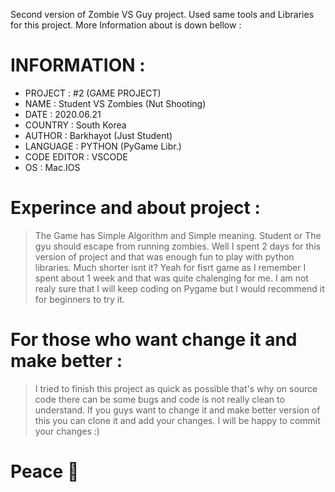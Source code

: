 Second version of Zombie VS Guy project. Used same tools and Libraries for this project. More Information about is down bellow :

#   INFORMATION :

  - PROJECT : #2 (GAME PROJECT) 
  - NAME : Student VS Zombies (Nut Shooting) 
  - DATE : 2020.06.21 
  - COUNTRY : South Korea 
  - AUTHOR : Barkhayot (Just Student)
  - LANGUAGE : PYTHON (PyGame Libr.) 
  - CODE EDITOR : VSCODE 
  - OS : Mac.IOS

# Experince and about project :

  > The Game has Simple Algorithm and Simple meaning. Student or The gyu should escape from running zombies. Well I spent 2 days for this version of project and that was enough fun to play with python libraries. Much shorter isnt it? Yeah for fisrt game as I remember I spent about 1 week and that was quite chalenging for me. I am not realy sure that I will keep coding on Pygame but I would recommend it for beginners to try it. 
  
  
  # For those who want change it and make better : 
  > I tried to finish this project as quick as possible that's why on source code there can be some bugs and code is not really clean to understand. If you guys want to change it and make better version of this you can clone it and add your changes. I will be happy to commit your changes :)
  
  
 # Peace  🙌
